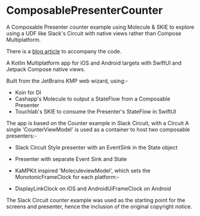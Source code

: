# ComposablePresenterCounter
A Composable Presenter counter example using Molecule &amp; SKIE to explore using a UDF like Slack's Circuit with native views rather than Compose Multiplatform.

There is a [blog article](https://appmilla.com/latest/experimenting-with-composable-presenters-in-kotlin-multiplatform/) to accompany the code.

A Kotlin Multiplatform app for iOS and Android targets with SwiftUI and Jetpack Compose native views.

Built from the JetBrains KMP web wizard, using:-
* Koin for DI
* Cashapp's Molecule to output a StateFlow from a Composable Presenter
* Touchlab's SKIE to consume the Presenter's StateFlow in SwiftUI

The app is based on the Counter example in Slack Circuit, with a Circuit 
A single 'CounterViewModel' is used as a container to host two composable presenters:-
* Slack Circuit Style presenter with an EventSink in the State object
* Presenter with separate Event Sink and State
  
* KaMPKit inspired 'MoleculeviewModel', which sets the MonotonicFrameClock for each platform:-
* DisplayLinkClock on iOS and AndroidUiFrameClock on Android

The Slack Circuit counter example was used as the starting point for the screens and presenter, hence the inclusion of the original copyright notice.  




